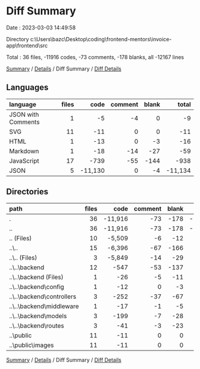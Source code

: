 # Diff Summary

Date : 2023-03-03 14:49:58

Directory c:\\Users\\bazc\\Desktop\\coding\\frontend-mentors\\invoice-app\\frontend\\src

Total : 36 files,  -11916 codes, -73 comments, -178 blanks, all -12167 lines

[Summary](results.md) / [Details](details.md) / Diff Summary / [Diff Details](diff-details.md)

## Languages
| language | files | code | comment | blank | total |
| :--- | ---: | ---: | ---: | ---: | ---: |
| JSON with Comments | 1 | -5 | -4 | 0 | -9 |
| SVG | 11 | -11 | 0 | 0 | -11 |
| HTML | 1 | -13 | 0 | -3 | -16 |
| Markdown | 1 | -18 | -14 | -27 | -59 |
| JavaScript | 17 | -739 | -55 | -144 | -938 |
| JSON | 5 | -11,130 | 0 | -4 | -11,134 |

## Directories
| path | files | code | comment | blank | total |
| :--- | ---: | ---: | ---: | ---: | ---: |
| . | 36 | -11,916 | -73 | -178 | -12,167 |
| .. | 36 | -11,916 | -73 | -178 | -12,167 |
| .. (Files) | 10 | -5,509 | -6 | -12 | -5,527 |
| ..\\.. | 15 | -6,396 | -67 | -166 | -6,629 |
| ..\\.. (Files) | 3 | -5,849 | -14 | -29 | -5,892 |
| ..\\..\\backend | 12 | -547 | -53 | -137 | -737 |
| ..\\..\\backend (Files) | 1 | -26 | -5 | -11 | -42 |
| ..\\..\\backend\\config | 1 | -12 | 0 | -3 | -15 |
| ..\\..\\backend\\controllers | 3 | -252 | -37 | -67 | -356 |
| ..\\..\\backend\\middleware | 1 | -17 | -1 | -5 | -23 |
| ..\\..\\backend\\models | 3 | -199 | -7 | -28 | -234 |
| ..\\..\\backend\\routes | 3 | -41 | -3 | -23 | -67 |
| ..\\public | 11 | -11 | 0 | 0 | -11 |
| ..\\public\\images | 11 | -11 | 0 | 0 | -11 |

[Summary](results.md) / [Details](details.md) / Diff Summary / [Diff Details](diff-details.md)